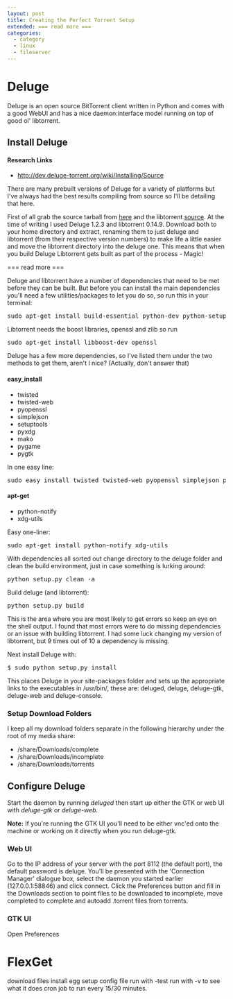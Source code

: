 ```yaml
---
layout: post
title: Creating the Perfect Torrent Setup
extended: === read more ===
categories:
  - category
  - linux
  - fileserver
---
```


# Deluge
Deluge is an open source BitTorrent client written in Python and comes with a good WebUI and has a nice daemon:interface model running on top of good ol' libtorrent.


## Install Deluge
#### Research Links
* http://dev.deluge-torrent.org/wiki/Installing/Source

There are many prebuilt versions of Deluge for a variety of platforms but I've always had the best results compiling from source so I'll be detailing that here.

First of all grab the source tarball from [here](http://download.deluge-torrent.org/source/) and the libtorrent [source](http://code.google.com/p/libtorrent/downloads/list). At the time of writing I used Deluge 1.2.3 and libtorrent 0.14.9. Download both to your home directory and extract, renaming them to just deluge and libtorrent (from their respective version numbers) to make life a little easier and move the libtorrent directory into the deluge one. This means that when you build Deluge Libtorrent gets built as part of the process - Magic!

=== read more ===

Deluge and libtorrent have a number of dependencies that need to be met before they can be built. But before you can install the main dependencies you'll need a few utilities/packages to let you do so, so run this in your terminal:
<pre>sudo apt-get install build-essential python-dev python-setuptools</pre>

Libtorrent needs the boost libraries, openssl and zlib so run
<pre>sudo apt-get install libboost-dev openssl</pre>

Deluge has a few more dependencies, so I've listed them under the two methods to get them, aren't I nice? (Actually, don't answer that)

#### easy_install
* twisted
* twisted-web
* pyopenssl
* simplejson
* setuptools
* pyxdg
* mako
* pygame
* pygtk

In one easy line:
<pre>sudo easy_install twisted twisted-web pyopenssl simplejson pyxdg mako pygame pygtk</pre>

#### apt-get
* python-notify
* xdg-utils

Easy one-liner:
<pre>sudo apt-get install python-notify xdg-utils</pre>


With dependencies all sorted out change directory to the deluge folder and clean the build environment, just in case something is lurking around:
<pre>python setup.py clean -a</pre>

Build deluge (and libtorrent):
<pre>python setup.py build</pre>

This is the area where you are most likely to get errors so keep an eye on the shell output. I found that most errors were to do missing dependencies or an issue with building libtorrent. I had some luck changing my version of libtorrent, but 9 times out of 10 a dependency is missing.

Next install Deluge with:
<pre>$ sudo python setup.py install</pre>

This places Deluge in your site-packages folder and sets up the appropriate links to the executables in /usr/bin/, these are: deluged, deluge, deluge-gtk, deluge-web and deluge-console.


### Setup Download Folders
I keep all my download folders separate in the following hierarchy under the root of my media share:

* /share/Downloads/complete
* /share/Downloads/incomplete
* /share/Downloads/torrents


## Configure Deluge
Start the daemon by running _deluged_ then start up either the GTK or web UI with _deluge-gtk_ or _deluge-web_.

__Note:__ If you're running the GTK UI you'll need to be either vnc'ed onto the machine or working on it directly when you run deluge-gtk.

### Web UI
Go to the IP address of your server with the port 8112 (the default port), the default password is deluge. You'll be presented with the 'Connection Manager' dialogue box, select the daemon you started earlier (127.0.0.1:58846) and click connect. Click the Preferences button and fill in the Downloads section to point files to be downloaded to incomplete, move completed to complete and autoadd .torrent files from torrents.

### GTK UI
Open Preferences 

# FlexGet
download files
install egg
setup config file
run with -test
run with -v to see what it does
cron job to run every 15/30 minutes.